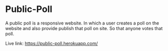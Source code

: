 # Public-Poll
  A public poll is a responsive website. In which a user creates a poll on the website and also provide publish that poll on site. So that anyone votes that poll.

Live link: https://public-poll.herokuapp.com/

